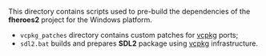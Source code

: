 This directory contains scripts used to pre-build the dependencies of the **fheroes2** project for the Windows platform.

* `vcpkg_patches` directory contains custom patches for [vcpkg](https://vcpkg.io/) ports;
* `sdl2.bat` builds and prepares **SDL2** package using [vcpkg](https://vcpkg.io/) infrastructure.
